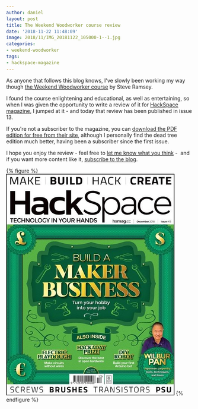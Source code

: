 ```yaml
---
author: daniel
layout: post
title: The Weekend Woodworker course review
date: '2018-11-22 11:48:09'
image: 2018/11/IMG_20181122_105000-1--1.jpg
categories:
- weekend-woodworker
tags:
- hackspace-magazine
---
```


<p class="intro"><span class="dropcap">A</span>s anyone that follows this blog knows, I've slowly been working my way though <a href="/category/weekend-woodworker/">the Weekend Woodworker course</a> by Steve Ramsey.</p>

I found the course enlightening and educational, as well as entertaining, so when I was given the opportunity to write a review of it for [HackSpace magazine](https://hackspace.raspberrypi.org/), I jumped at it - and today that review has been published in issue 13.

If you're not a subscriber to the magazine, you can [download the PDF edition for free from their site](https://hackspace.raspberrypi.org/issues/13), although I personally find the dead tree edition much better, having been a subscriber since the first issue.

I hope you enjoy the review - feel free to [let me know what you think](https://twitter.com/limeblast) - &nbsp;and if you want more content like it, [subscribe to the blog](https://feedly.com/i/subscription/feed/https://maker.limeblast.co.uk/rss/).

{% figure %}
  ![](/assets/img/2018/11/HS_13_Cover_Web.jpg) 
{% endfigure %}
